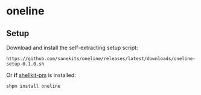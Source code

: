 # oneline

## Setup

Download and install the self-extracting setup script:

    https://github.com/sanekits/oneline/releases/latest/downloads/oneline-setup-0.1.0.sh

Or **if** [shellkit-pm](https://github.com/sanekits/shellkit-pm) is installed:

    shpm install oneline

##
